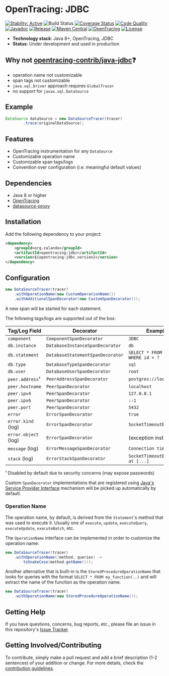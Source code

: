 # OpenTracing: JDBC

[![Stability: Active](https://masterminds.github.io/stability/active.svg)](https://masterminds.github.io/stability/active.html)
![Build Status](https://github.com/zalando/opentracing-toolbox/workflows/Test/badge.svg)
[![Coverage Status](https://img.shields.io/coveralls/zalando/opentracing-toolbox/main.svg)](https://coveralls.io/r/zalando/opentracing-toolbox)
[![Code Quality](https://img.shields.io/codacy/grade/69e173024eec403797466e147a2051a3/main.svg)](https://www.codacy.com/app/whiskeysierra/opentracing-toolbox)
[![Javadoc](http://javadoc.io/badge/org.zalando/opentracing-jdbc.svg)](http://www.javadoc.io/doc/org.zalando/opentracing-jdbc)
[![Release](https://img.shields.io/github/release/zalando/opentracing-toolbox.svg)](https://github.com/zalando/opentracing-toolbox/releases)
[![Maven Central](https://img.shields.io/maven-central/v/org.zalando/opentracing-jdbc.svg)](https://maven-badges.herokuapp.com/maven-central/org.zalando/opentracing-jdbc)
[![OpenTracing](https://img.shields.io/badge/OpenTracing-enabled-blue.svg)](http://opentracing.io)
[![License](https://img.shields.io/badge/license-MIT-blue.svg)](https://raw.githubusercontent.com/zalando/opentracing-toolbox/main/LICENSE)

- **Technology stack**: Java 8+, OpenTracing, JDBC
- **Status**: Under development and used in production

## Why not [opentracing-contrib/java-jdbc](https://github.com/opentracing-contrib/java-jdbc):question: 

- operation name not customizable
- span tags not customizable
- `java.sql.Driver` approach requires `GlobalTracer`
- no support for `javax.sql.DataSource`

## Example

```java
DataSource dataSource = new DataSourceTracer(tracer)
        .trace(originalDataSource);
```

## Features

- OpenTracing instrumentation for any `DataSource`
- Customizable operation name
- Customizable span tags/logs
- Convention over configuration (i.e. meaningful default values)

## Dependencies

- Java 8 or higher
- [OpenTracing](https://github.com/opentracing/opentracing-java)
- [datasource-proxy](https://github.com/ttddyy/datasource-proxy)

## Installation

Add the following dependency to your project:

```xml
<dependency>
    <groupId>org.zalando</groupId>
    <artifactId>opentracing-jdbc</artifactId>
    <version>${opentracing-jdbc.version}</version>
</dependency>
```

## Configuration

```java
new DataSourceTracer(tracer)
    .withOperationName(new CustomOperationName())
    .withAdditionalSpanDecorator(new CustomSpanDecorator());
```

A new span will be started for each statement. 

The following tags/logs are supported out of the box:

| Tag/Log Field        | Decorator                        | Example                           |
|----------------------|----------------------------------|-----------------------------------|
| `component`          | `ComponentSpanDecorator`         | `JDBC`                            |
| `db.instance`        | `DatabaseInstanceSpanDecorator`  | `db`                              |
| `db.statement`       | `DatabaseStatementSpanDecorator` | `SELECT * FROM user WHERE id = ?` |
| `db.type`            | `DatabaseTypeSpanDecorator`      | `sql`                             |
| `db.user`            | `DatabaseUserSpanDecorator`      | `root`                            |
| `peer.address`¹      | `PeerAddressSpanDecorator`       | `postgres://localhost`            |
| `peer.hostname`      | `PeerSpanDecorator`              | `localhost`                       |
| `peer.ipv4`          | `PeerSpanDecorator`              | `127.0.0.1`                       |
| `peer.ipv6`          | `PeerSpanDecorator`              | `::1`                             |
| `peer.port`          | `PeerSpanDecorator`              | `5432`                            |
| `error`              | `ErrorSpanDecorator`             | `true`                            |
| `error.kind` (log)   | `ErrorSpanDecorator`             | `SocketTimeoutException`          |
| `error.object` (log) | `ErrorSpanDecorator`             | (exception instance)              |
| `message` (log)      | `ErrorMessageSpanDecorator`      | `Connection timed out`            |
| `stack` (log)        | `ErrorStackSpanDecorator`        | `SocketTimeoutException at [...]` |

¹ Disabled by default due to security concerns (may expose passwords)

Custom `SpanDecorator` implementations that are registered using [Java's Service Provider Interface](https://docs.oracle.com/javase/tutorial/ext/basics/spi.html) mechanism will be picked up automatically by default.

### Operation Name

The operation name, by default, is derived from the `Statement`'s method that was used to execute it. Usually one of `execute`, `update`, `executeQuery`, `executeUpdate`, `executeBatch`, etc.

The `OperationName` interface can be implemented in order to customize the operation name:

```java
new DataSourceTracer(tracer)
    .withOperationName((method, queries) -> 
        toSnakeCase(method.getName()));
```

Another alternative that is built-in is the `StoredProcedureOperationName` that
looks for queries with the format `SELECT * FROM my_function(..)` and will
extract the name of the function as the operation name.

```java
new DataSourceTracer(tracer)
    .withOperationName(new StoredProcedureOperationName());
```

## Getting Help

If you have questions, concerns, bug reports, etc., please file an issue in this repository's [Issue Tracker](../../issues).

## Getting Involved/Contributing

To contribute, simply make a pull request and add a brief description (1-2 sentences) of your addition or change. For
more details, check the [contribution guidelines](.github/CONTRIBUTING.md).
